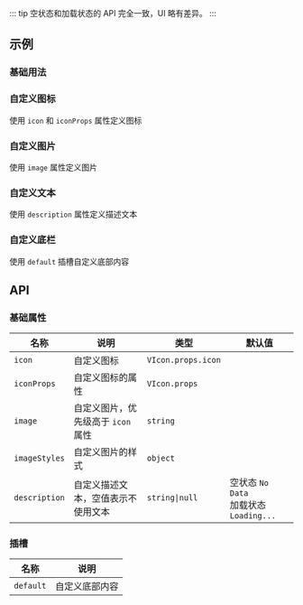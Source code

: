 <!-- 空状态/加载状态 -->

::: tip
空状态和加载状态的 API 完全一致，UI 略有差异。
:::

## 示例

### 基础用法

<preview path="@docs/component/empty/demos/basic.vue"></preview>

### 自定义图标

使用 `icon` 和 `iconProps` 属性定义图标

<preview path="@docs/component/empty/demos/icon.vue"></preview>

### 自定义图片

使用 `image` 属性定义图片

<preview path="@docs/component/empty/demos/image.vue"></preview>

### 自定义文本

使用 `description` 属性定义描述文本

<preview path="@docs/component/empty/demos/desc.vue"></preview>

### 自定义底栏

使用 `default` 插槽自定义底部内容

<preview path="@docs/component/empty/demos/bottom.vue"></preview>

## API

### 基础属性

| 名称          | 说明                               | 类型               | 默认值                                      |
| ------------- | ---------------------------------- | ------------------ | ------------------------------------------- |
| `icon`        | 自定义图标                         | `VIcon.props.icon` |                                             |
| `iconProps`   | 自定义图标的属性                   | `VIcon.props`      |                                             |
| `image`       | 自定义图片，优先级高于 `icon` 属性 | `string`           |                                             |
| `imageStyles` | 自定义图片的样式                   | `object`           |                                             |
| `description` | 自定义描述文本，空值表示不使用文本 | `string\|null`     | 空状态 `No Data` <br> 加载状态 `Loading...` |

### 插槽

| 名称      | 说明           |
| --------- | -------------- |
| `default` | 自定义底部内容 |
